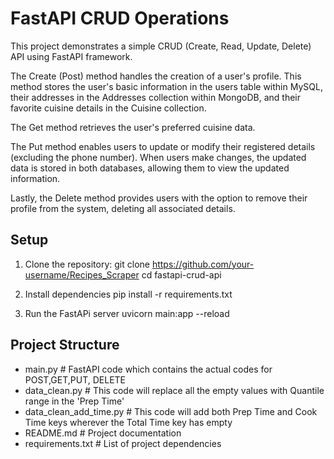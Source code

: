 # FastAPI CRUD Operations

This project demonstrates a simple CRUD (Create, Read, Update, Delete) API using FastAPI framework. 

The Create (Post) method handles the creation of a user's profile. This method stores the user's basic information in the users table within MySQL, their addresses in the Addresses collection within MongoDB, and their favorite cuisine details in the Cuisine collection.

The Get method retrieves the user's preferred cuisine data.

The Put method enables users to update or modify their registered details (excluding the phone number). When users make changes, the updated data is stored in both databases, allowing them to view the updated information.

Lastly, the Delete method provides users with the option to remove their profile from the system, deleting all associated details.

## Setup

1. Clone the repository:
   git clone https://github.com/your-username/Recipes_Scraper
   cd fastapi-crud-api

2. Install dependencies
   pip install -r requirements.txt

3. Run the FastAPi server
   uvicorn main:app --reload


## Project Structure

- main.py                        # FastAPI code which contains the actual codes for POST,GET,PUT, DELETE
- data_clean.py                  # This code will replace all the empty values with Quantile range in the 'Prep Time'
- data_clean_add_time.py         # This code will add both Prep Time and Cook Time keys wherever the Total Time key has empty 
- README.md                      # Project documentation
- requirements.txt               # List of project dependencies